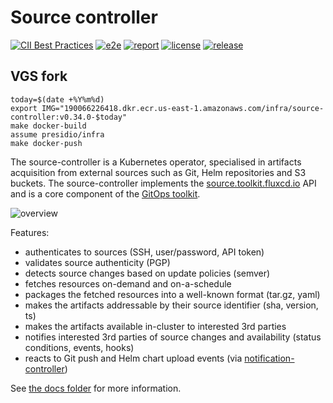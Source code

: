# Source controller

[![CII Best Practices](https://bestpractices.coreinfrastructure.org/projects/4786/badge)](https://bestpractices.coreinfrastructure.org/projects/4786)
[![e2e](https://github.com/fluxcd/source-controller/workflows/e2e/badge.svg)](https://github.com/fluxcd/source-controller/actions)
[![report](https://goreportcard.com/badge/github.com/fluxcd/source-controller)](https://goreportcard.com/report/github.com/fluxcd/source-controller)
[![license](https://img.shields.io/github/license/fluxcd/source-controller.svg)](https://github.com/fluxcd/source-controller/blob/main/LICENSE)
[![release](https://img.shields.io/github/release/fluxcd/source-controller/all.svg)](https://github.com/fluxcd/source-controller/releases)

## VGS fork

```
today=$(date +%Y%m%d)
export IMG="190066226418.dkr.ecr.us-east-1.amazonaws.com/infra/source-controller:v0.34.0-$today" 
make docker-build
assume presidio/infra
make docker-push
```

The source-controller is a Kubernetes operator, specialised in artifacts acquisition
from external sources such as Git, Helm repositories and S3 buckets.
The source-controller implements the
[source.toolkit.fluxcd.io](https://github.com/fluxcd/source-controller/tree/main/docs/spec/v1beta2) API
and is a core component of the [GitOps toolkit](https://fluxcd.io/flux/components/).

![overview](docs/diagrams/source-controller-overview.png)

Features:

* authenticates to sources (SSH, user/password, API token)
* validates source authenticity (PGP)
* detects source changes based on update policies (semver)
* fetches resources on-demand and on-a-schedule
* packages the fetched resources into a well-known format (tar.gz, yaml)
* makes the artifacts addressable by their source identifier (sha, version, ts)
* makes the artifacts available in-cluster to interested 3rd parties
* notifies interested 3rd parties of source changes and availability (status conditions, events, hooks)
* reacts to Git push and Helm chart upload events (via [notification-controller](https://github.com/fluxcd/notification-controller))

See [the docs folder](docs/spec/README.md) for more information.
